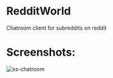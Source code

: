 # RedditWorld
Chatroom client for subreddits on reddit

# Screenshots:

![ss-chatroom](https://user-images.githubusercontent.com/23199529/29234535-ac6bf9f2-7ec5-11e7-82da-edb1c6352086.PNG)
